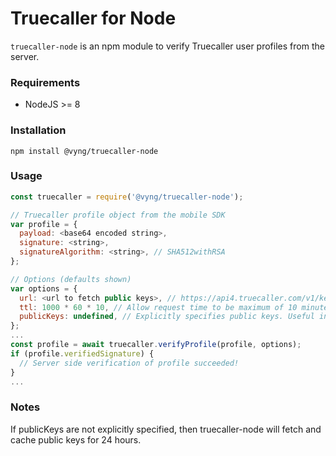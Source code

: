# Truecaller for Node
`truecaller-node` is an npm module to verify Truecaller user profiles from the server.

### Requirements
* NodeJS >= 8

### Installation
`npm install @vyng/truecaller-node`

### Usage
```javascript
const truecaller = require('@vyng/truecaller-node');

// Truecaller profile object from the mobile SDK
var profile = {
  payload: <base64 encoded string>,
  signature: <string>,
  signatureAlgorithm: <string>, // SHA512withRSA
};

// Options (defaults shown)
var options = {
  url: <url to fetch public keys>, // https://api4.truecaller.com/v1/key
  ttl: 1000 * 60 * 10, // Allow request time to be maximum of 10 minutes in the past. If ttl is 0, no check is done.
  publicKeys: undefined, // Explicitly specifies public keys. Useful in case truecaller changes their fetch.
};
...
const profile = await truecaller.verifyProfile(profile, options);
if (profile.verifiedSignature) {
  // Server side verification of profile succeeded!
}
...
```

### Notes
If publicKeys are not explicitly specified, then truecaller-node will fetch and cache public keys for 24 hours.
